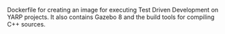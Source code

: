 Dockerfile for creating an image for executing Test Driven Development on YARP
projects. It also contains Gazebo 8 and the build tools for compiling C++ sources.
